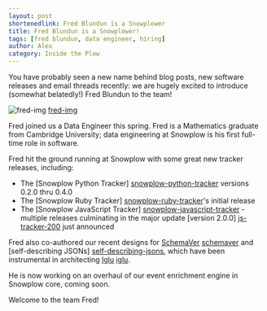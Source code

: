 ```yaml
---
layout: post
shortenedlink: Fred Blundun is a Snowplower
title: Fred Blundun is a Snowplower!
tags: [fred blundun, data engineer, hiring]
author: Alex
category: Inside the Plow
---
```


You have probably seen a new name behind blog posts, new software releases and email threads recently: we are hugely excited to introduce (somewhat belatedly!) Fred Blundun to the team!

![fred-img] [fred-img]

Fred joined us a Data Engineer this spring. Fred is a Mathematics graduate from Cambridge University; data engineering at Snowplow is his first full-time role in software.

Fred hit the ground running at Snowplow with some great new tracker releases, including:

* The [Snowplow Python Tracker] [snowplow-python-tracker] versions 0.2.0 thru 0.4.0
* The [Snowplow Ruby Tracker] [snowplow-ruby-tracker]'s initial release
* The [Snowplow JavaScript Tracker] [snowplow-javascript-tracker] - multiple releases culminating in the major update [version 2.0.0] [js-tracker-200] just announced

Fred also co-authored our recent designs for [SchemaVer] [schemaver] and [self-describing JSONs] [self-describing-jsons], which have been instrumental in architecting [Iglu] [iglu].

He is now working on an overhaul of our event enrichment engine in Snowplow core, coming soon.

Welcome to the team Fred!

[snowplow-python-tracker]: https://github.com/snowplow/snowplow-python-tracker
[snowplow-ruby-tracker]: https://github.com/snowplow/snowplow-ruby-tracker
[snowplow-javascript-tracker]: https://github.com/snowplow/snowplow-javascript-tracker
[iglu]: http://collector.snplow.com/r/tp2?u=https%3A%2F%2Fgithub.com%2Fsnowplow%2Figlu

[fred-img]: /assets/img/blog/2014/07/fred-blundun.jpg

[js-tracker-200]: /blog/2014/07/03/snowplow-javascript-tracker-2.0.0-released
[schemaver]: /blog/2014/05/13/introducing-schemaver-for-semantic-versioning-of-schemas
[self-describing-jsons]: http://snowplowanalytics.com/blog/2014/05/15/introducing-self-describing-jsons
